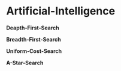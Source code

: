 # Artificial-Intelligence

**Deapth-First-Search**

**Breadth-First-Search**

**Uniform-Cost-Search**

**A-Star-Search**
